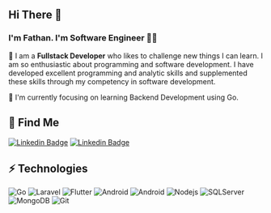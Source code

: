 ## Hi There 👋
### I'm Fathan. I'm Software Engineer ✌🏻

🌴
I am a ****Fullstack Developer**** who likes to challenge new things I can learn. I am so enthusiastic about programming and software development. I have developed excellent programming and analytic skills and supplemented these skills through my competency in software development.

🎯
I'm currently focusing on learning Backend Development using Go.

## 👀 Find Me
[![Linkedin Badge](https://img.shields.io/badge/-muhammadfathana-black?style=flat-square&logo=Linkedin&logoColor=white&link=https://www.linkedin.com/in/muhammadfathana/)](https://www.linkedin.com/in/muhammadfathana/)
[![Linkedin Badge](https://img.shields.io/badge/-mfthnna-black?style=flat-square&logo=Linkedin&logoColor=white&link=https://www.instagram.com/mfthnna/)](https://www.instagram.com/mfthnna/)

## ⚡️ Technologies

![Go](https://img.shields.io/badge/-Go-black?style=flat-square&logo=Go)
![Laravel](https://img.shields.io/badge/-Laravel-black?style=flat-square&logo=laravel)
![Flutter](https://img.shields.io/badge/-flutter-black?style=flat-square&logo=flutter)
![Android](https://img.shields.io/badge/-kotlin-black?style=flat-square&logo=kotlin)
![Android](https://img.shields.io/badge/-swift-black?style=flat-square&logo=swift)
![Nodejs](https://img.shields.io/badge/-Nodejs-black?style=flat-square&logo=Node.js)
![SQLServer](https://img.shields.io/badge/-SQLServer-black?style=flat-square&logo=microsoft-sql-server)
![MongoDB](https://img.shields.io/badge/-MongoDB-black?style=flat-square&logo=mongodb)
![Git](https://img.shields.io/badge/-Git-black?style=flat-square&logo=git)
<!-- ![Github Stats](https://github-readme-stats.vercel.app/api?username=akhtarfath&count_private=true&show_icons=true&include_all_commits=true) -->
<!-- ![Top Langs](https://github-readme-stats.vercel.app/api/top-langs/?username=akhtarfath&hide=TeX&layout=compact) -->
<!-- ![Visitor Badge](https://visitor-badge.laobi.icu/badge?page_id=akhtarfath.akhtarfath) -->
